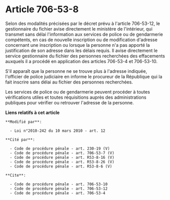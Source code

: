 # Article 706-53-8

Selon des modalités précisées par le décret prévu à l'article 706-53-12, le gestionnaire du fichier avise directement le
ministère de l'intérieur, qui transmet sans délai l'information aux services de police ou de gendarmerie compétents, en cas
de nouvelle inscription ou de modification d'adresse concernant une inscription ou lorsque la personne n'a pas apporté la
justification de son adresse dans les délais requis. Il avise directement le service gestionnaire du fichier des personnes
recherchées des effacements auxquels il a procédé en application des articles 706-53-4 et 706-53-10.

S'il apparaît que la personne ne se trouve plus à l'adresse indiquée, l'officier de police judiciaire en informe le procureur
de la République qui la fait inscrire sans délai au fichier des personnes recherchées. 

Les services de police ou de gendarmerie peuvent procéder à toutes vérifications utiles et toutes réquisitions auprès des
administrations publiques pour vérifier ou retrouver l'adresse de la personne.

**Liens relatifs à cet article**

	**Modifié par**:

	  - Loi n°2010-242 du 10 mars 2010 - art. 12

	**Cité par**:

	  - Code de procédure pénale - art. 230-19 (V)
	  - Code de procédure pénale - art. 706-53-7 (V)
	  - Code de procédure pénale - art. R53-8-16 (V)
	  - Code de procédure pénale - art. R53-8-26 (V)
	  - Code de procédure pénale - art. R53-8-6 (V)

	**Cite**:

	  - Code de procédure pénale - art. 706-53-10
	  - Code de procédure pénale - art. 706-53-12
	  - Code de procédure pénale - art. 706-53-4
